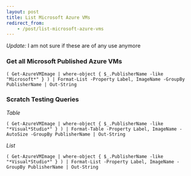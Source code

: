 ```yaml
---
layout: post
title: List Microsoft Azure VMs
redirect_from:
    - /post/list-microsoft-azure-vms
---
```

*Update:* I am not sure if these are of any use anymore
### Get all Microsoft Published Azure VMs

    ( Get-AzureVMImage | where-object { $_.PublisherName -like "Microsoft*" } ) | Format-List -Property Label, ImageName -GroupBy PublisherName | Out-String

### Scratch Testing Queries
*Table*

    ( Get-AzureVMImage | where-object { $_.PublisherName -like "*Visual*Studio*" } ) | Format-Table -Property Label, ImageName -AutoSize -GroupBy PublisherName | Out-String

*List*

    ( Get-AzureVMImage | where-object { $_.PublisherName -like "*Visual*Studio*" } ) | Format-List -Property Label, ImageName -GroupBy PublisherName | Out-String